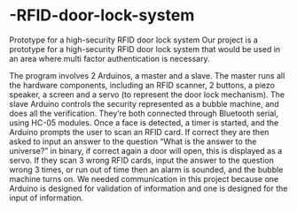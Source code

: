 # -RFID-door-lock-system
Prototype for a high-security RFID door lock system
Our project is a prototype for a high-security RFID door lock system that would be used in an area 
where multi factor authentication is necessary. 

The program involves 2 Arduinos, a master and a slave. The master runs all the hardware components, including an RFID 
scanner, 2 buttons, a piezo speaker, a screen and a servo (to represent the door lock mechanism). The 
slave Arduino controls the security represented as a bubble machine, and does all the verification. 
They’re both connected through Bluetooth serial, using HC-05 modules.
Once a face is detected, a timer is started, and the Arduino prompts the user to scan an RFID card. If 
correct they are then asked to input an answer to the question “What is the answer to the universe?” 
in binary, if correct again a door will open, this is displayed as a servo. If they scan 3 wrong RFID cards, 
input the answer to the question wrong 3 times, or run out of time then an alarm is sounded, and the 
bubble machine turns on. We needed communication in this project because one Arduino is designed 
for validation of information and one is designed for the input of information. 
